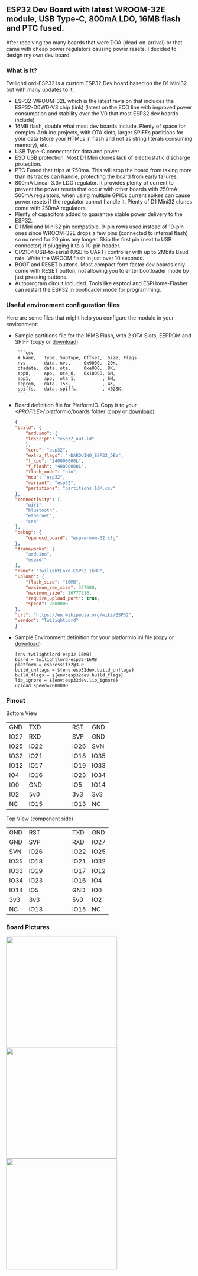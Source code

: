 ## ESP32 Dev Board with latest WROOM-32E module, USB Type-C, 800mA LDO, 16MB flash and PTC fused.

After receiving too many boards that were DOA (dead-on-arrival) or that came with cheap power regulators causing power resets, I decided to design my own dev board.

### What is it?

TwilightLord-ESP32 is a custom ESP32 Dev board based on the D1 Mini32 but with many updates to it:
 - ESP32-WROOM-32E which is the latest revision that includes the ESP32-D0WD-V3 chip (link) (latest on the ECO line with improved power consumption and stability over the V0 that most ESP32 dev boards include)
- 16MB flash, double what most dev boards include. Plenty of space for complex Arduino projects, with OTA slots, larger SPIFFs partitions for your data (store your HTMLs in flash and not as string literals consuming memory), etc.
- USB Type-C connector for data and power
- ESD USB protection. Most D1 Mini clones lack of electrostatic discharge protection.
- PTC Fused that trips at 750ma. This will stop the board from taking more than its traces can handle, protecting the board from early failures.
- 800mA Linear 3.3v LDO regulator. It provides plenty of current to prevent the power resets that occur with other boards with 250mA-500mA regulators, when using multiple GPIOs current spikes can cause power resets if the regulator cannot handle it. Plenty of D1 Mini32 clones come with 250mA regulators.
- Plenty of capacitors added to guarantee stable power delivery to the ESP32.
- D1 Mini and Mini32 pin compatible. 9-pin rows used instead of 10-pin ones since WROOM-32E drops a few pins (connected to internal flash) so no need for 20 pins any longer. Skip the first pin (next to USB connector) if plugging it to a 10-pin header.
- CP2104 USB-to-serial (USB to UART) controller with up to 2Mbits Baud rate. Write the WROOM flash in just over 10 seconds.
- BOOT and RESET buttons. Most compact form factor dev boards only come with RESET button, not allowing you to enter bootloader mode by just pressing buttons.
- Autoprogram circuit included. Tools like esptool and ESPHome-Flasher can restart the ESP32 in bootloader mode for programming.

### Useful environment configuration files

Here are some files that might help you configure the module in your environment:

 - Sample partitions file for the 16MB Flash, with 2 OTA Slots, EEPROM and SPIFF (copy or [download](partitions_16M.csv)) 

        ```csv
        # Name,   Type, SubType, Offset,  Size, Flags
        nvs,      data, nvs,     0x9000,  20K,
        otadata,  data, ota,     0xe000,  8K,
        app0,     app,  ota_0,   0x10000, 6M,
        app1,     app,  ota_1,          , 6M,
        eeprom,   data, 153,            , 4K,
        spiffs,   data, spiffs,         , 4028K,
        ```


 - Board definition file for PlatformIO. Copy it to your  *\<PROFILE\>/*.platformio/boards folder (copy or [download](twilightlord-esp32-16MB.json))

    ```json
    {
    "build": {
        "arduino": {
        "ldscript": "esp32_out.ld"
        },
        "core": "esp32",
        "extra_flags": "-DARDUINO_ESP32_DEV",
        "f_cpu": "240000000L",
        "f_flash": "40000000L",
        "flash_mode": "dio",
        "mcu": "esp32",
        "variant": "esp32",
        "partitions": "partitions_16M.csv"
    },
    "connectivity": [
        "wifi",
        "bluetooth",
        "ethernet",
        "can"
    ],
    "debug": {
        "openocd_board": "esp-wroom-32.cfg"
    },
    "frameworks": [
        "arduino",
        "espidf"
    ],
    "name": "TwilightLord-ESP32 16MB",
    "upload": {
        "flash_size": "16MB",
        "maximum_ram_size": 327680,
        "maximum_size": 16777216,
        "require_upload_port": true,
        "speed": 2000000
    },
    "url": "https://en.wikipedia.org/wiki/ESP32",
    "vendor": "TwilightLord"
    }
    ```


 - Sample Environment definition for your platformio.ini file (copy or [download](env_twilightlord-esp32-16MB_platformio.ini))

    ```dosini
    [env:twilightlord-esp32-16MB]
    board = twilightlord-esp32-16MB
    platform = espressif32@3.0
    build_unflags = ${env:esp32dev.build_unflags}
    build_flags = ${env:esp32dev.build_flags}
    lib_ignore = ${env:esp32dev.lib_ignore}
    upload_speed=2000000
    ```

### Pinout


  
  
Bottom View

|      |      |      |      |      |      |      |      |
| ---- | ---- | ---- | ---- | ---- | ---- | ---- | ---- |
| GND  | TXD  |      |      |      |      | RST  | GND  |
| IO27 | RXD  |      |      |      |      | SVP  | GND  |
| IO25 | IO22 |      |      |      |      | IO26 | SVN  |
| IO32 | IO21 |      |      |      |      | IO18 | IO35 |
| IO12 | IO17 |      |      |      |      | IO19 | IO33 |
| IO4  | IO16 |      |      |      |      | IO23 | IO34 |
| IO0  | GND  |      |      |      |      | IO5  | IO14 |
| IO2  | 5v0  |      |      |      |      | 3v3  | 3v3  |
| NC   | IO15 |      |      |      |      | IO13 | NC   |





Top View (component side)

|      |      |      |      |      |      |      |      |
| ---- | ---- | ---- | ---- | ---- | ---- | ---- | ---- |
| GND  | RST  |      |      |      |      | TXD  | GND  |
| GND  | SVP  |      |      |      |      | RXD  | IO27 |
| SVN  | IO26 |      |      |      |      | IO22 | IO25 |
| IO35 | IO18 |      |      |      |      | IO21 | IO32 |
| IO33 | IO19 |      |      |      |      | IO17 | IO12 |
| IO34 | IO23 |      |      |      |      | IO16 | IO4  |
| IO14 | IO5  |      |      |      |      | GND  | IO0  |
| 3v3  | 3v3  |      |      |      |      | 5v0  | IO2  |
| NC   | IO13 |      |      |      |      | IO15 | NC   |

### Board Pictures

<img src="TwilightLord-ESP32-16MB-v1.0r3-001.png" width="300"><br/>
<img src="TwilightLord-ESP32-16MB-v1.0r3-002.png" width="300"><br/>
<img src="TwilightLord-ESP32-16MB-v1.0r3-003.png" width="300"><br/>



